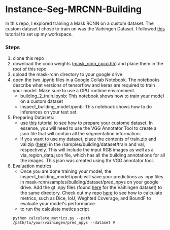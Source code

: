 # Instance-Seg-MRCNN-Building

In this repo, I explored training a Mask RCNN on a custom dataset. The custom dataset I chose to train on was the Vaihingen Dataset. I followed [this](https://medium.com/analytics-vidhya/instance-segmentation-using-mask-r-cnn-on-a-custom-dataset-78631845de2a) tutorial to set up my workspace. 

### Steps
1. clone this repo
2. download the coco weights ([mask_rcnn_coco.h5](https://drive.google.com/drive/u/1/folders/10dUGbji1CY0nkQRIgr5Kph6setR_Z2zg)) and place them in the root of this repo
2. upload the mask-rcnn directory to your google drive
3. open the two .ipynb files in a Google Collab Notebook. The notebooks describe what versions of tensorflow and keras are required to train your model. Make sure to use a GPU runtime environment.
	- building_2_train.ipynb: This notebook shows how to train your model on a custom dataset
	- inspect_building_model.ipynb: This notebook shows how to do inferences on your test set.
4. Preparing Datasets:
	- use [this](https://medium.com/analytics-vidhya/instance-segmentation-using-mask-r-cnn-on-a-custom-dataset-78631845de2a) tutorial to see how to prepare your custome dataset. In essense, you will need to use the VGG Annotator Tool to create a json file that will contain all the segmentation information.
	- If you want to use my dataset, place the contents of train.zip and val.zip ([here](https://drive.google.com/drive/u/1/folders/10dUGbji1CY0nkQRIgr5Kph6setR_Z2zg)) in the /samples/building/dataset/train and val, respectively. This will include the input RGB images as well as a via_region_data.json file, which has all the building annotations for all the images. This json was created using thr VGG annotator tool.
5. Evaluation metrics
	- Once you are done training your model, the inspect_building_model.ipynb will save your predictions as .npy files in mask-rcnn/samples/building/dataset/pred_npys on your google drive. Add the gt .npy files (found [here](https://drive.google.com/drive/u/1/folders/10dUGbji1CY0nkQRIgr5Kph6setR_Z2zg) for the Vaihingen dataset) to the same directory. Check out my repo [here](https://github.com/sendeb/image_segmentation_metrics_calc) to see how to calculate metrics, such as Dice, IoU, Weghted Coverage, and BoundF to evaluate your model's performance.
	- to run the calculate metics script
	```
	python calculate_metrics.py --path /path/to/your/vaihingen/pred_npys --dataset V
	```